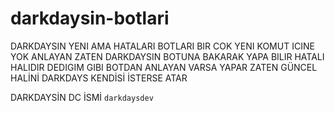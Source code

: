 # darkdaysin-botlari


DARKDAYSIN YENI AMA HATALARI BOTLARI BIR COK YENI KOMUT ICINE YOK ANLAYAN ZATEN DARKDAYSIN BOTUNA BAKARAK YAPA BILIR HATALI HALIDIR DEDIGIM GIBI 
BOTDAN ANLAYAN VARSA YAPAR ZATEN GÜNCEL HALİNİ DARKDAYS KENDİSİ İSTERSE ATAR

DARKDAYSİN DC İSMİ `darkdaysdev`
